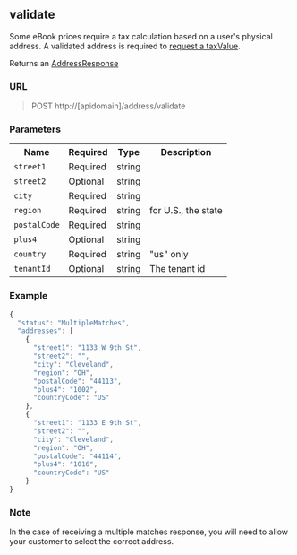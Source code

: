 ## validate

Some eBook prices require a tax calculation based on a user's physical address. A validated address is required to [request a taxValue](/resources/EBook.md#tax-calculation). 

Returns an [AddressResponse](/objects.md#addressresponse)

### URL 
> POST http://[apidomain]/address/validate

### Parameters

<table>
    <tr>
    	<th>Name</th>
		<th>Required</th>
		<th>Type</th>
		<th>Description</th>
	</tr>
    <tr>
		<td><code>street1</code></td>
		<td>Required</td>
		<td>string</td>
		<td></td>
	</tr>
    <tr>
    	<td><code>street2</code></td>
		<td>Optional</td>
		<td>string</td>
		<td></td>
	</tr>
    <tr>
        <td><code>city</code></td>
		<td>Required</td>
		<td>string</td>
		<td></td>
	</tr>
    <tr>
        <td><code>region</code></td>
		<td>Required</td>
		<td>string</td>
		<td>for U.S., the state</td>
	</tr>
    <tr>
        <td><code>postalCode</code></td>
		<td>Required</td>
		<td>string</td>
		<td></td>
	</tr>
    <tr>
        <td><code>plus4</code></td>
    	<td>Optional</td>
		<td>string</td>
		<td></td>
	</tr>
    <tr>
        <td><code>country</code></td>
    	<td>Required</td>
		<td>string</td>
		<td>"us" only</td>
	</tr>
    <tr>
		<td><code>tenantId</code></td>
		<td>Optional</td>
		<td>string</td>
		<td>The tenant id</td>
	</tr>
</table>

### Example
```js
{
  "status": "MultipleMatches",
  "addresses": [
    {
      "street1": "1133 W 9th St",
      "street2": "",
      "city": "Cleveland",
      "region": "OH",
      "postalCode": "44113",
      "plus4": "1002",
      "countryCode": "US"
    },
    {
      "street1": "1133 E 9th St",
      "street2": "",
      "city": "Cleveland",
      "region": "OH",
      "postalCode": "44114",
      "plus4": "1016",
      "countryCode": "US"
    }
}
```

### Note

In the case of receiving a multiple matches response, you will need to allow your customer to select the correct address. 
